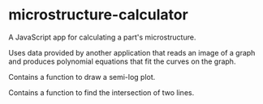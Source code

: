# microstructure-calculator
A JavaScript app for calculating a part's microstructure.

Uses data provided by another application that reads an image of a graph and produces polynomial equations that fit the curves on the graph.

Contains a function to draw a semi-log plot.

Contains a function to find the intersection of two lines.
